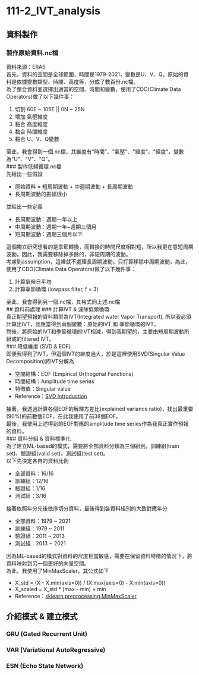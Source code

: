 # 111-2_IVT_analysis
## 資料製作
### 製作原始資料.nc檔
<div>
  資料來源：ERA5 </br>
  首先，資料的空間是全球範圍，時間是1979-2021，變數是U、V、Q。原始的資料是依據變數類型、時間、高度等，分成了數百份.nc檔。</br>
  為了整合資料並選擇出適當的空間、時間和變數，使用了CDO(Climate Data Operators)做了以下幾件事：</br>
  <ol>
    <li>切割 60E ~ 105E || 0N ~ 25N</li>
    <li>增加 氣壓維度</li>
    <li>黏合 高度維度</li>
    <li>黏合 時間維度</li>
    <li>黏合 U、V、Q變數</li>
  </ol>
  至此，我會得到一個.nc檔，其維度有"時間"、"氣壓"、"緯度"、"經度"，變數為"U"、"V"、"Q"。</br>
</div>
### 製作低頻循環.nc檔
<div>
  先給出一些假設</br>
  <ul>
    <li>原始資料 = 短周期波動 + 中週期波動 + 長周期波動</li>
    <li>長周期波動的振幅很小</li>
  </ul>
  並給出一些定義</br>
  <ul>
    <li>長周期波動：週期一年以上</li>
    <li>中周期波動：週期一年~週期三個月</li>
    <li>短周期波動：週期三個月以下</li>
  </ul>
  這個獨立研究想看的是季節轉換，而轉換的時間尺度相對短，所以我更在意短周期波動。因此，我需要移除掉多餘的，非短周期的波動。</br>
  考慮到assumption，這裡就不處理長周期波動，只打算移除中周期波動，為此，使用了CDO(Climate Data Operators)做了以下幾件事：</br>
  <ol>
    <li>計算氣候日平均</li>
    <li>計算季節循環 (lowpass filter, f = 3)</li>
  </ol>
  至此，我會得到另一個.nc檔，其格式同上述.nc檔</br>
</div>
## 資料前處理
### 計算IVT & 濾除低頻循環
<div>
  真正期望預報的資料類型為IVT(Integrated water Vapor Transport), 所以我必須計算出IVT，我應當得到兩個變數：原始的IVT 和 季節循環的IVT。</br>
  然後，將原始的IVT和季節循環的IVT相減，得到我期望的，主要由短周期波動所組成的filtered IVT。</br>
</div>
### 降低維度 (SVD & EOF)
<div>
  即便我得到了IVT，但這個IVT的維度過大，於是這裡使用SVD(Singular Value Decomposition)將IVT分解為</br>
  <ul>
    <li>空間結構：EOF (Empirical Orthogonal Functions)</li>
    <li>時間結構：Amplitude time series</li>
    <li>特徵值：Singular value</li>
    <li>Reference：<a href="https://depts.washington.edu/ocean423/notes/EOF.notes.pdf">SVD Introduction</a></li>
  </ul>
  接著，我透過計算各個EOF的解釋方差比(explained variance ratio)，找出最重要(90%)的前數個EOF，在此我使用了前38個EOF。</br>
  最後，我使用上述得到的EOF對應的amplitude time series作為我真正實作預報的資料。</br>
</div>
### 資料分組 & 資料標準化
<div>
  為了建立ML-based的模式，需要將全部資料分類為三個組別，訓練組(train set)、驗證組(valid set)、測試組(test set)。</br>
  以下先決定各自的資料比例</br>
  <ul>
    <li>全部資料：16/16</li>
    <li>訓練組：12/16</li>
    <li>驗證組：1/16</li>
    <li>測試組：3/16</li>
  </ul>
  接著依照年分先後依序切分資料，最後得到各資料組別的大致對應年分</br>
  <ul>
    <li>全部資料：1979 ~ 2021</li>
    <li>訓練組：1979 ~ 2011</li>
    <li>驗證組：2011 ~ 2013</li>
    <li>測試組：2013 ~ 2021</li>
  </ul>
  因為ML-based的模式對資料的尺度相當敏感，需要在保留資料特徵的情況下，將資料映射到另一個更好的向量空間。</br>
  為此，我使用了MinMaxScaler，其公式如下</br>
  <ul>
    <li>X_std = (X - X.min(axis=0)) / (X.max(axis=0) - X.min(axis=0))</li>
    <li>X_scaled = X_std * (max - min) + min</li>
    <li>Reference：<a href="https://scikit-learn.org/stable/modules/generated/sklearn.preprocessing.MinMaxScaler.html">sklearn.preprocessing.MinMaxScaler</a></li>
  </ul>
</div>

## 介紹模式 & 建立模式
### GRU (Gated Recurrent Unit)
### VAR (Variational AutoRegressive)
### ESN (Echo State Network)
